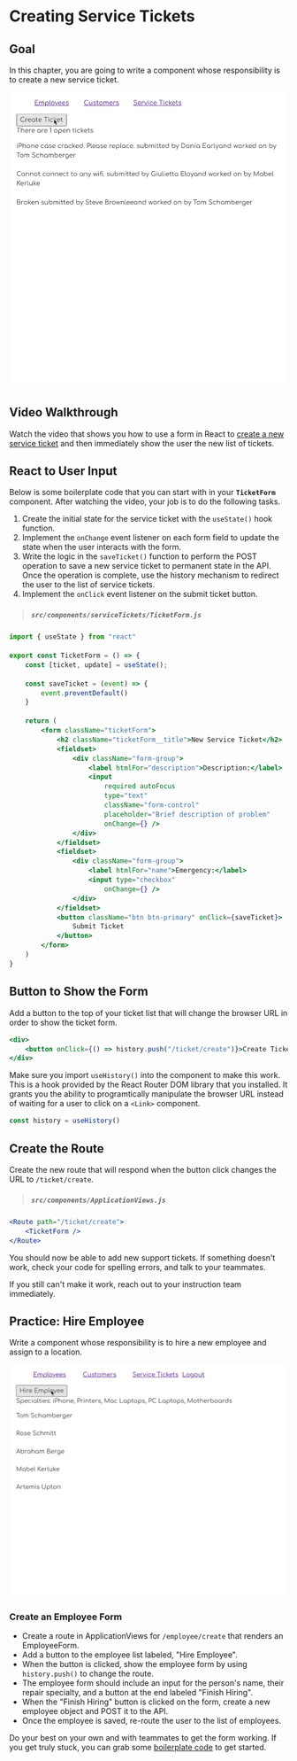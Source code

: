 # Creating Service Tickets

## Goal

In this chapter, you are going to write a component whose responsibility is to create a new service ticket.

![](./images/honey-rae-new-ticket.gif)

## Video Walkthrough

Watch the video that shows you how to use a form in React to [create a new service ticket](https://vimeo.com/573652033) and then immediately show the user the new list of tickets.

## React to User Input

Below is some boilerplate code that you can start with in your **`TicketForm`** component. After watching the video, your job is to do the following tasks.

1. Create the initial state for the service ticket with the `useState()` hook function.
1. Implement the `onChange` event listener on each form field to update the state when the user interacts with the form.
1. Write the logic in the `saveTicket()` function to perform the POST operation to save a new service ticket to permanent state in the API. Once the operation is complete, use the history mechanism to redirect the user to the list of service tickets.
1. Implement the `onClick` event listener on the submit ticket button.

> ##### `src/components/serviceTickets/TicketForm.js`

```jsx
import { useState } from "react"

export const TicketForm = () => {
    const [ticket, update] = useState();

    const saveTicket = (event) => {
        event.preventDefault()
    }

    return (
        <form className="ticketForm">
            <h2 className="ticketForm__title">New Service Ticket</h2>
            <fieldset>
                <div className="form-group">
                    <label htmlFor="description">Description:</label>
                    <input
                        required autoFocus
                        type="text"
                        className="form-control"
                        placeholder="Brief description of problem"
                        onChange={} />
                </div>
            </fieldset>
            <fieldset>
                <div className="form-group">
                    <label htmlFor="name">Emergency:</label>
                    <input type="checkbox"
                        onChange={} />
                </div>
            </fieldset>
            <button className="btn btn-primary" onClick={saveTicket}>
                Submit Ticket
            </button>
        </form>
    )
}
```

## Button to Show the Form

Add a button to the top of your ticket list that will change the browser URL in order to show the ticket form.

```jsx
<div>
    <button onClick={() => history.push("/ticket/create")}>Create Ticket</button>
</div>
```

Make sure you import `useHistory()` into the component to make this work. This is a hook provided by the React Router DOM library that you installed. It grants you the ability to programtically manipulate the browser URL instead of waiting for a user to click on a `<Link>` component.

```js
const history = useHistory()
```

## Create the Route

Create the new route that will respond when the button click changes the URL to `/ticket/create`.

> ##### `src/components/ApplicationViews.js`

```jsx
<Route path="/ticket/create">
    <TicketForm />
</Route>
```

You should now be able to add new support tickets. If something doesn't work, check your code for spelling errors, and talk to your teammates.

If you still can't make it work, reach out to your instruction team immediately.

## Practice: Hire Employee

Write a component whose responsibility is to hire a new employee and assign to a location.

<img src="./images/honey-rae-employee-form.gif" width="600px" alt="Animation of employee creation form" />

### Create an Employee Form

* Create a route in ApplicationViews for `/employee/create` that renders an EmployeeForm.
* Add a button to the employee list labeled, "Hire Employee".
* When the button is clicked, show the employee form by using `history.push()` to change the route.
* The employee form should include an input for the person's name, their repair specialty, and a button at the end labeled "Finish Hiring".
* When the "Finish Hiring" button is clicked on the form, create a new employee object and POST it to the API.
* Once the employee is saved, re-route the user to the list of employees.

Do your best on your own and with teammates to get the form working. If you get truly stuck, you can grab some [boilerplate code](./scripts/EmployeeForm.js) to get started.